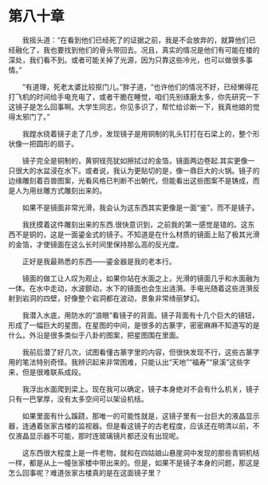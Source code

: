 # 第八十章


　　我摇头道：“在看到他们已经死了的证据之前，我是不会放弃的，就算他们已经融化了，我也要找到他们的骨头带回去。况且，真实的情况是他们有可能在楼的深处，我们看不到。或者可能关掉了光源，因为只靠这些冷光，也可以做很多事情。”

　　“有道理，死老太婆比较抠门儿。”胖子道，“也许他们的情况不好，已经懒得花打飞机的时间给手电充电了，或者干脆在睡觉，咱们先别琢磨太多，你先研究一下这镜子是怎么回事啊。大学生同志，你见多识了，帮忙给诊断一下，我真他娘的觉得太邪门了。”

　　我蹚水绕着镜子走了几步，发现镜子是用铜制的乳头钉打在石梁上的，整个形状像一把圆形的扇子。

　　镜子完全是铜制的，黄铜锃亮犹如擦拭过的金箔，镜面两边卷起.其实更像一只很大的水盆浸在水下。或者说，我认为更贴切的是，像一鼎巨大的火锅。镜子的边缘雕刻着百兽图案，光看风格已判断不出朝代，但能看出这些图案不是铸成，而是人为用丝雕方式雕刻出来的。

　　如果不是镜面非常光滑，我会认为这东西其实更像是一面“鉴”，而不是镜子。

　　我抚摸着这件雕刻出来的东西.很快意识到，之前我的第一感觉是错的。这东西不是铜的，这是一面鎏金式的镜子。不知道是在什么材质的镜面上贴了极其光滑的金箔，才使镜面在这么长时间里保持那么高的反光度。

　　正好是我最熟悉的东西——鎏金器是我的老本行。

　　镜面的做工让人叹为观止，如果你站在水面之上，光滑的镜面几乎和水面融为一体。在水中走动，水波颤动，水下的镜面也会生出涟漪。手电光随着这些涟漪反射到岩洞的四壁，好像整个岩洞都在波动，景象非常绮丽梦幻。

　　我潜入水底，用防水的”浪眼”看镜子的背面。镜子背面有十几个巨大的镜钮，形成了一幅巨大的星图，在星图的中间，是很多的古篆字，密密麻麻不知道写的是什么。外沿是很多类似于八卦的图案，把星图围在里面。

　　我前后潜了好几次，试图看懂古篆字里的内容，但很快发现不行，这些古篆字用的笔法特别奇怪。我辨识起来非常困难，只能认出“天地”“福寿”“泉溪”这些字来，但是很难联系成段。

　　我浮出水面爬到梁上。现在我可以确定，镜子本身绝对不会有什么机关，镜子只有一巴掌厚，没有太多空间可以架设机栝。

　　如果里面有什么蹊跷，那唯一的可能性就是，这镜子里有一台巨大的液晶显示器，连通着张家古楼的监视器。但是看这镜子的古老程度，应该还在明清以前，不仅液晶显示器不可能，那时连玻璃镜片都还没有出现呢。

　　这东西很大程度上是一件老物，就和在四姑娘山悬崖洞中发现的那些青铜机栝一样，都是从上一幢张家楼中带出来的。但是，如果不是镜子本身的问题，那这是怎么回事呢？难道张家古楼真的是在这面镜子里？

